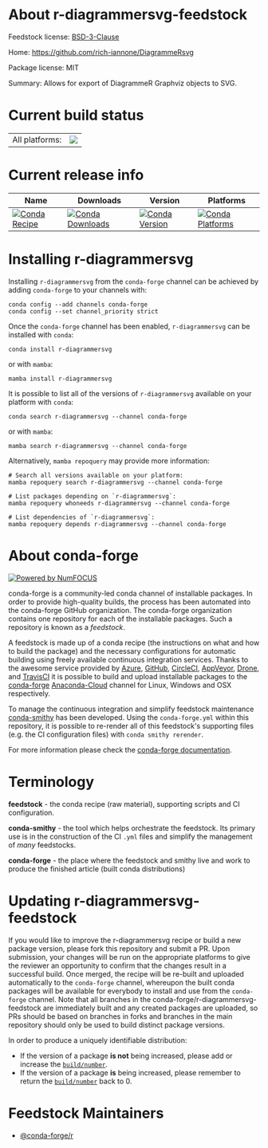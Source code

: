About r-diagrammersvg-feedstock
===============================

Feedstock license: [BSD-3-Clause](https://github.com/conda-forge/r-diagrammersvg-feedstock/blob/main/LICENSE.txt)

Home: https://github.com/rich-iannone/DiagrammeRsvg

Package license: MIT

Summary: Allows for export of DiagrammeR Graphviz objects to SVG.

Current build status
====================


<table><tr><td>All platforms:</td>
    <td>
      <a href="https://dev.azure.com/conda-forge/feedstock-builds/_build/latest?definitionId=10988&branchName=main">
        <img src="https://dev.azure.com/conda-forge/feedstock-builds/_apis/build/status/r-diagrammersvg-feedstock?branchName=main">
      </a>
    </td>
  </tr>
</table>

Current release info
====================

| Name | Downloads | Version | Platforms |
| --- | --- | --- | --- |
| [![Conda Recipe](https://img.shields.io/badge/recipe-r--diagrammersvg-green.svg)](https://anaconda.org/conda-forge/r-diagrammersvg) | [![Conda Downloads](https://img.shields.io/conda/dn/conda-forge/r-diagrammersvg.svg)](https://anaconda.org/conda-forge/r-diagrammersvg) | [![Conda Version](https://img.shields.io/conda/vn/conda-forge/r-diagrammersvg.svg)](https://anaconda.org/conda-forge/r-diagrammersvg) | [![Conda Platforms](https://img.shields.io/conda/pn/conda-forge/r-diagrammersvg.svg)](https://anaconda.org/conda-forge/r-diagrammersvg) |

Installing r-diagrammersvg
==========================

Installing `r-diagrammersvg` from the `conda-forge` channel can be achieved by adding `conda-forge` to your channels with:

```
conda config --add channels conda-forge
conda config --set channel_priority strict
```

Once the `conda-forge` channel has been enabled, `r-diagrammersvg` can be installed with `conda`:

```
conda install r-diagrammersvg
```

or with `mamba`:

```
mamba install r-diagrammersvg
```

It is possible to list all of the versions of `r-diagrammersvg` available on your platform with `conda`:

```
conda search r-diagrammersvg --channel conda-forge
```

or with `mamba`:

```
mamba search r-diagrammersvg --channel conda-forge
```

Alternatively, `mamba repoquery` may provide more information:

```
# Search all versions available on your platform:
mamba repoquery search r-diagrammersvg --channel conda-forge

# List packages depending on `r-diagrammersvg`:
mamba repoquery whoneeds r-diagrammersvg --channel conda-forge

# List dependencies of `r-diagrammersvg`:
mamba repoquery depends r-diagrammersvg --channel conda-forge
```


About conda-forge
=================

[![Powered by
NumFOCUS](https://img.shields.io/badge/powered%20by-NumFOCUS-orange.svg?style=flat&colorA=E1523D&colorB=007D8A)](https://numfocus.org)

conda-forge is a community-led conda channel of installable packages.
In order to provide high-quality builds, the process has been automated into the
conda-forge GitHub organization. The conda-forge organization contains one repository
for each of the installable packages. Such a repository is known as a *feedstock*.

A feedstock is made up of a conda recipe (the instructions on what and how to build
the package) and the necessary configurations for automatic building using freely
available continuous integration services. Thanks to the awesome service provided by
[Azure](https://azure.microsoft.com/en-us/services/devops/), [GitHub](https://github.com/),
[CircleCI](https://circleci.com/), [AppVeyor](https://www.appveyor.com/),
[Drone](https://cloud.drone.io/welcome), and [TravisCI](https://travis-ci.com/)
it is possible to build and upload installable packages to the
[conda-forge](https://anaconda.org/conda-forge) [Anaconda-Cloud](https://anaconda.org/)
channel for Linux, Windows and OSX respectively.

To manage the continuous integration and simplify feedstock maintenance
[conda-smithy](https://github.com/conda-forge/conda-smithy) has been developed.
Using the ``conda-forge.yml`` within this repository, it is possible to re-render all of
this feedstock's supporting files (e.g. the CI configuration files) with ``conda smithy rerender``.

For more information please check the [conda-forge documentation](https://conda-forge.org/docs/).

Terminology
===========

**feedstock** - the conda recipe (raw material), supporting scripts and CI configuration.

**conda-smithy** - the tool which helps orchestrate the feedstock.
                   Its primary use is in the construction of the CI ``.yml`` files
                   and simplify the management of *many* feedstocks.

**conda-forge** - the place where the feedstock and smithy live and work to
                  produce the finished article (built conda distributions)


Updating r-diagrammersvg-feedstock
==================================

If you would like to improve the r-diagrammersvg recipe or build a new
package version, please fork this repository and submit a PR. Upon submission,
your changes will be run on the appropriate platforms to give the reviewer an
opportunity to confirm that the changes result in a successful build. Once
merged, the recipe will be re-built and uploaded automatically to the
`conda-forge` channel, whereupon the built conda packages will be available for
everybody to install and use from the `conda-forge` channel.
Note that all branches in the conda-forge/r-diagrammersvg-feedstock are
immediately built and any created packages are uploaded, so PRs should be based
on branches in forks and branches in the main repository should only be used to
build distinct package versions.

In order to produce a uniquely identifiable distribution:
 * If the version of a package **is not** being increased, please add or increase
   the [``build/number``](https://docs.conda.io/projects/conda-build/en/latest/resources/define-metadata.html#build-number-and-string).
 * If the version of a package **is** being increased, please remember to return
   the [``build/number``](https://docs.conda.io/projects/conda-build/en/latest/resources/define-metadata.html#build-number-and-string)
   back to 0.

Feedstock Maintainers
=====================

* [@conda-forge/r](https://github.com/conda-forge/r/)

